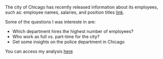 The city of Chicago has recently released information about its employees, such as: employee names, salaries, and position titles [link](https://data.cityofchicago.org/Administration-Finance/Current-Employee-Names-Salaries-and-Position-Title/xzkq-xp2w/data).

Some of the questions I was intereste in are:
- Which department hires the highest number of employees? 
- Who work as full vs. part-time for the city?
- Get some insights on the police department in Chicago

You can access my analysis [here](http://nbviewer.jupyter.org/github/mallaham/City-of-Chicago-Salaries/blob/master/government%20salaries%20in%20chicago.ipynb)